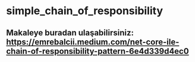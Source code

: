 # simple_chain_of_responsibility
## Makaleye buradan ulaşabilirsiniz: https://emrebalcii.medium.com/net-core-ile-chain-of-responsibility-pattern-6e4d339d4ec0
